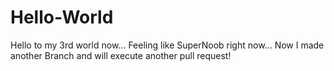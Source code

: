 # Hello-World
Hello to my 3rd world now...
Feeling like SuperNoob right now...
Now I made another Branch and will execute another pull request!
